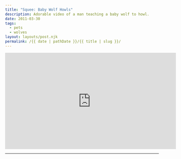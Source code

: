 ```yaml
---
title: "Squee: Baby Wolf Howls"
description: Adorable video of a man teaching a baby wolf to howl.
date: 2011-03-30
tags: 
  - pets
  - wolves
layout: layouts/post.njk
permalink: /{{ date | pathDate }}/{{ title | slug }}/
---
```


<iframe class="youtube-video" width="560" height="315" src="https://www.youtube.com/embed/5T-ZThSE5rQ" title="YouTube video player" frameborder="0" allow="accelerometer; autoplay; clipboard-write; encrypted-media; gyroscope; picture-in-picture; web-share" allowfullscreen></iframe>

---
